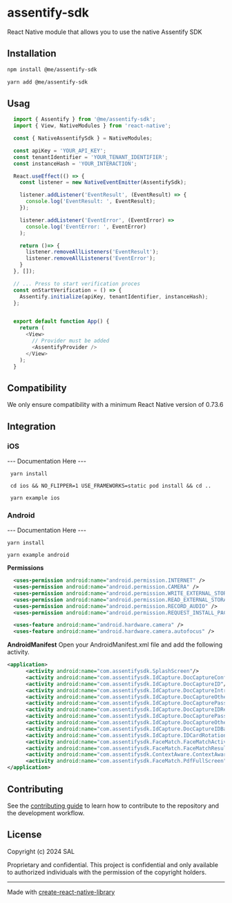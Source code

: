# assentify-sdk

React Native module that allows you to use the native Assentify SDK

## Installation

```sh
npm install @me/assentify-sdk
```

```sh
yarn add @me/assentify-sdk
```

## Usag

```js
  import { Assentify } from '@me/assentify-sdk';
  import { View, NativeModules } from 'react-native';

  const { NativeAssentifySdk } = NativeModules;

  const apiKey = 'YOUR_API_KEY';
  const tenantIdentifier = 'YOUR_TENANT_IDENTIFIER';
  const instanceHash = 'YOUR_INTERACTION';

  React.useEffect(() => {
    const listener = new NativeEventEmitter(AssentifySdk);

    listener.addListener('EventResult', (EventResult) => {
      console.log('EventResult: ', EventResult);
    });

    listener.addListener('EventError', (EventError) =>
      console.log('EventError: ', EventError)
    );

    return ()=> {
      listener.removeAllListeners('EventResult');
      listener.removeAllListeners('EventError');
    }
  }, []);

  // ... Press to start verification proces
  const onStartVerification = () => {
    Assentify.initialize(apiKey, tenantIdentifier, instanceHash);
  };


  export default function App() {
    return (
      <View>
        // Provider must be added
        <AssentifyProvider />
      </View>
    );
  }
```

## Compatibility
We only ensure compatibility with a minimum React Native version of 0.73.6


## Integration

### iOS
 --- Documentation Here ---
```
 yarn install

 cd ios && NO_FLIPPER=1 USE_FRAMEWORKS=static pod install && cd ..

 yarn example ios
 ```


### Android
--- Documentation Here ---

```
yarn install

yarn example android
```

__Permissions__
```xml
  <uses-permission android:name="android.permission.INTERNET" />
  <uses-permission android:name="android.permission.CAMERA" />
  <uses-permission android:name="android.permission.WRITE_EXTERNAL_STORAGE" />
  <uses-permission android:name="android.permission.READ_EXTERNAL_STORAGE" />
  <uses-permission android:name="android.permission.RECORD_AUDIO" />
  <uses-permission android:name="android.permission.REQUEST_INSTALL_PACKAGES" />

  <uses-feature android:name="android.hardware.camera" />
  <uses-feature android:name="android.hardware.camera.autofocus" />
```


__AndroidManifest__ Open your AndroidManifest.xml file and add the following activity.
```xml
<application>
      <activity android:name="com.assentifysdk.SplashScreen"/>
      <activity android:name="com.assentifysdk.IdCapture.DocCaptureConfig"/>
      <activity android:name="com.assentifysdk.IdCapture.DocCaptureID"/>
      <activity android:name="com.assentifysdk.IdCapture.DocCaptureIntro"/>
      <activity android:name="com.assentifysdk.IdCapture.DocCaptureOtherResult"/>
      <activity android:name="com.assentifysdk.IdCapture.DocCapturePassportResult"/>
      <activity android:name="com.assentifysdk.IdCapture.DocCaptureIDResult"/>
      <activity android:name="com.assentifysdk.IdCapture.DocCapturePassport"/>
      <activity android:name="com.assentifysdk.IdCapture.DocCaptureOther"/>
      <activity android:name="com.assentifysdk.IdCapture.DocCaptureIDBack"/>
      <activity android:name="com.assentifysdk.IdCapture.IDCardRotation"/>
      <activity android:name="com.assentifysdk.FaceMatch.FaceMatchActivity"/>
      <activity android:name="com.assentifysdk.FaceMatch.FaceMatchResult"/>
      <activity android:name="com.assentifysdk.ContextAware.ContextAwareSigningActivity"/>
      <activity android:name="com.assentifysdk.FaceMatch.PdfFullScreen"/>
</application>
```


## Contributing

See the [contributing guide](CONTRIBUTING.md) to learn how to contribute to the repository and the development workflow.

## License

Copyright (c) 2024  SAL

Proprietary and confidential.  This project is confidential and only available to authorized individuals with the permission of the copyright holders.

---

Made with [create-react-native-library](https://github.com/callstack/react-native-builder-bob)
